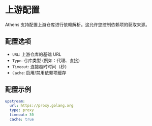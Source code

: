 # 上游配置

Athens 支持配置上游仓库进行依赖解析。这允许您控制依赖项的获取来源。

## 配置选项

- `URL`: 上游仓库的基础 URL
- `Type`: 仓库类型 (例如：代理、直接)
- `Timeout`: 连接超时时间（秒）
- `Cache`: 启用/禁用依赖项缓存

## 配置示例

```yaml
upstream:
  url: https://proxy.golang.org
  type: proxy
  timeout: 30
  cache: true
```